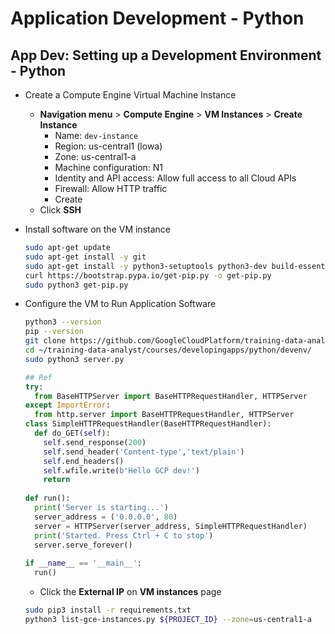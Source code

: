 # Application Development - Python

## App Dev: Setting up a Development Environment - Python

- Create a Compute Engine Virtual Machine Instance

  - **Navigation menu** > **Compute Engine** > **VM Instances** > **Create Instance**
    - Name: `dev-instance`
    - Region: us-central1 (lowa)
    - Zone: us-central1-a
    - Machine configuration: N1
    - Identity and API access: Allow full access to all Cloud APIs
    - Firewall: Allow HTTP traffic
    - Create
  - Click **SSH**

- Install software on the VM instance

  ```sh
  sudo apt-get update
  sudo apt-get install -y git
  sudo apt-get install -y python3-setuptools python3-dev build-essential
  curl https://bootstrap.pypa.io/get-pip.py -o get-pip.py
  sudo python3 get-pip.py
  ```

- Configure the VM to Run Application Software

  ```sh
  python3 --version
  pip --version
  git clone https://github.com/GoogleCloudPlatform/training-data-analyst
  cd ~/training-data-analyst/courses/developingapps/python/devenv/
  sudo python3 server.py
  ```

  ```python
  ## Ref 
  try:
    from BaseHTTPServer import BaseHTTPRequestHandler, HTTPServer
  except ImportError:
    from http.server import BaseHTTPRequestHandler, HTTPServer
  class SimpleHTTPRequestHandler(BaseHTTPRequestHandler):
    def do_GET(self):
      self.send_response(200)
      self.send_header('Content-type','text/plain')
      self.end_headers()
      self.wfile.write(b'Hello GCP dev!')
      return
    
  def run():
    print('Server is starting...')
    server_address = ('0.0.0.0', 80)
    server = HTTPServer(server_address, SimpleHTTPRequestHandler)
    print('Started. Press Ctrl + C to stop')
    server.serve_forever()
    
  if __name__ == '__main__':
    run()
  ```

  - Click the **External IP** on **VM instances** page

  ```sh
  sudo pip3 install -r requirements.txt
  python3 list-gce-instances.py ${PROJECT_ID} --zone=us-central1-a
  ```
